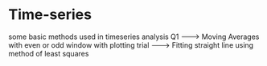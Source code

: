 # Time-series
some basic methods used in timeseries analysis
Q1 ---> Moving Averages with even or odd window with plotting
trial ---> Fitting straight line using method of least squares
